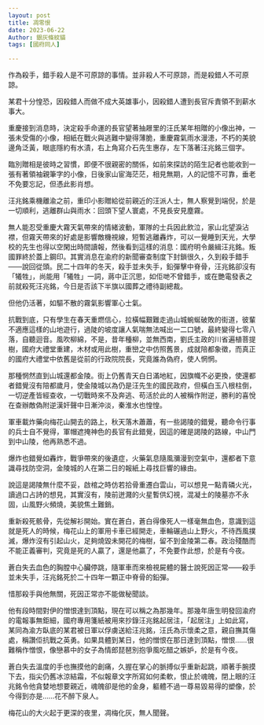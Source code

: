 ```yaml
---
layout: post
title: 凋零恨
date: 2023-06-22
Author: 銀灰條紋貓
tags: [國府同人]

--- 
```


 

作為殺手，錯手殺人是不可原諒的事情。並非殺人不可原諒，而是殺錯人不可原諒。

某君十分惶恐，因殺錯人而做不成大英雄事小，因殺錯人遭到長官斥責領不到薪水事大。

重慶接到消息時，決定殺手命運的長官望著抽屜里的汪氏某年相贈的小像出神，一張未受傷的小像，相紙在戰火與逃難中變得薄脆，重慶霧氣雨水漫漶，不朽的美貌邊角泛黃，眼底隱約有水漬，右上角寫介石先生惠存，左下落著汪兆銘三個字。

臨別贈相是彼時之習慣，即便不很親密的關係，如前來探訪的陌生記者也能收到一張有著領袖親筆字的小像，日後家山宦海茫茫，相見無期，人的記憶不可靠，垂老不免要忘記，但憑此影肖想。

汪兆銘乘機離渝之前，重印小影贈給從前親近的汪派人士，無人察覺到端倪，於是一切順利，逃離群山與雨水：回頭下望人寰處，不見長安見塵霧。

無人能忍受重慶大霧天氣帶來的情緒波動，軍隊的士兵因此飲泣，家山北望淚沾襟，但霧天帶來的好處是影響敵機視線，短暫逃離轟炸，可以一覺睡到天光，大學校的先生也得以空閑出時間讀報，然後看到這樣的消息：國府明令嚴緝汪兆銘。叛國罪終於蓋上鋼印。其實消息在渝府的新聞審查制度下封鎖很久，久到殺手錯手——說回從頭。民二十四年的冬天，殺手並未失手，鉛彈擊中脊骨，汪兆銘卻沒有「犧牲」，尚能用「犧牲」一詞，蔣中正沉思，如佢哋不曾錯手，或在艷電發表之前就殺死汪兆銘，今日是否該下半旗以國葬之禮待副總裁。

但他仍活著，如驅不散的霧氣影響軍心士氣。

抗戰到底，只有學生在春天重燃信心，拉橫幅艱難走過山城蜿蜒破敗的街道，彼輩不適應這樣的山地遊行，過陡的坡度讓人氣喘無法喊出一二口號，最終變得七零八落，自聽迴音。風吹柳綿，不是，昔年種柳，並無西南，劉氏主政的川省遍植菩提樹，國府大禮堂重建，木材或用此樹，重巒之中仿照舊景，成就陪都象徵，而真正的國府大禮堂中依舊是從前的行政院院長，究竟誰為偽府，使人惘惘。

那種惘然直到山城還都金陵。街上仍舊青天白日滿地紅，因旗幟不必更換，使還都者錯覺沒有陪都歲月，使金陵城以為仍是汪先生的國民政府，但橫白玉八根柱倒，一切逆產皆經查收，一切戰時來不及奔逃、苟活於此的人被稱作附逆，勝利的喜悅在查辦敵偽附逆漢奸聲中日漸沖淡，秦淮水也惶惶。

軍車載炸藥向梅花山開去的路上，秋天落木蕭蕭，有一些謁陵的錯覺，聽命令行事的兵士自不覺得，軍帽遮掩神色的長官有此錯覺，因這的確是謁陵的路線，中山門到中山陵，他再熟悉不過。

爆炸也錯覺如轟炸，戰爭帶來的後遺症，火藥氣息隨風瀰漫到空氣中，還都者下意識尋找防空洞，金陵城的人在第二日的報紙上尋找巨響的緣由。

說這是謁陵無什麼不妥，啟棺之時仿若拾骨重遷白雲山，可以想見一點青磷火光，讀過口占詩的想見，其實沒有，陵前迸濺的火星暫供幻視，混凝土的陵墓亦不永固，山風野火頻燒，美貌焦土難銷。

重新殺死骸骨，先從解衫開始。實在蒼白，蒼白得像死人一樣毫無血色，意識到這就是死人的時候，梅花山上的軍用卡車已經開走，車輪碾過山上野火，不待西風撲滅，爆炸沒有引起山火，足夠燒毀未開花的梅樹，留不到金陵第二春。政治殘酷而不能正義審判，究竟是死的人贏了，還是他贏了，不免要作此想，於是有今夜。

蒼白失去血色的胸膛中心臟停跳，隨軍車而來檢視屍體的醫士說死因正常——殺手並未失手，汪兆銘死於二十四年一顆正中脊骨的鉛彈。

惜那殺手與他無關，死因正常亦不能做秘聞談。

他有段時間對伊的憎恨達到頂點，現在可以稱之為那幾年。那幾年唐生明發回渝府的電報事無鉅細，國府專用箋紙被用來抄錄汪兆銘起居注，「起居注」上如此寫，某同為渝方臥底的某君被日軍以俘虜送給汪兆銘，汪氏為示懷柔之意，親自撫其傷處，稱讚佢抗戰之英勇。如果具體到某日，他的憎恨在那日達到頂點，憎恨……很難稱作憎恨，像戀慕中的女子為情郎琵琶別抱爭風吃醋之嫉妒，於是有今夜。

蒼白失去溫度的手也撫摸他的創痛，久握在掌心的脈搏似乎重新起跳，順著手腕摸下去，指尖仍舊冰涼結霜，不似報章文字所寫如何柔軟，恨止於魂魄，閉上眼的汪兆銘令他貪婪地想要親近，魂魄卻是他的金身，軀體不過一尊易毀易得的塑像，於今得到亦是……花不醉下泉人。



梅花山的大火起于更深的夜里，凋梅化灰，無人聞聲。
